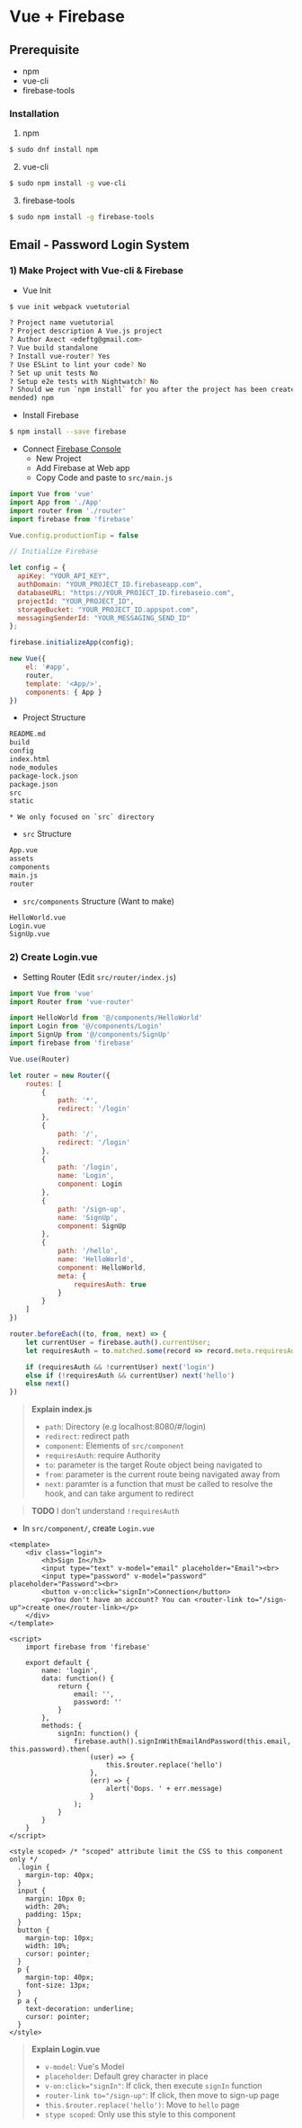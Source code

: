 # Vue + Firebase

## Prerequisite

* npm
* vue-cli
* firebase-tools

### Installation

1. npm

```bash
$ sudo dnf install npm
```

2. vue-cli

```bash
$ sudo npm install -g vue-cli
```

3. firebase-tools

```bash
$ sudo npm install -g firebase-tools
```

## Email - Password Login System

### 1) Make Project with Vue-cli & Firebase

* Vue Init
```bash
$ vue init webpack vuetutorial

? Project name vuetutorial
? Project description A Vue.js project
? Author Axect <edeftg@gmail.com>
? Vue build standalone
? Install vue-router? Yes
? Use ESLint to lint your code? No
? Set up unit tests No
? Setup e2e tests with Nightwatch? No
? Should we run `npm install` for you after the project has been created? (recom
mended) npm
```

* Install Firebase
```bash
$ npm install --save firebase
```

* Connect [Firebase Console](https://console.firebase.google.com/)
	* New Project
	* Add Firebase at Web app
	* Copy Code and paste to `src/main.js`

```javascript
import Vue from 'vue'
import App from './App'
import router from './router'
import firebase from 'firebase'

Vue.config.productionTip = false

// Initialize Firebase

let config = {
  apiKey: "YOUR_API_KEY",
  authDomain: "YOUR_PROJECT_ID.firebaseapp.com",
  databaseURL: "https://YOUR_PROJECT_ID.firebaseio.com",
  projectId: "YOUR_PROJECT_ID",
  storageBucket: "YOUR_PROJECT_ID.appspot.com",
  messagingSenderId: "YOUR_MESSAGING_SEND_ID"
};

firebase.initializeApp(config);

new Vue({
	el: '#app',
	router,
	template: '<App/>',
	components: { App }
})
```

* Project Structure
```bash
README.md
build
config
index.html
node_modules
package-lock.json
package.json
src
static
```

	* We only focused on `src` directory

* `src` Structure
```bash
App.vue
assets
components
main.js
router
```

* `src/components` Structure (Want to make)
```bash
HelloWorld.vue
Login.vue
SignUp.vue
```

### 2) Create Login.vue

* Setting Router (Edit `src/router/index.js`)
```javascript
import Vue from 'vue'
import Router from 'vue-router'

import HelloWorld from '@/components/HelloWorld'
import Login from '@/components/Login'
import SignUp from '@/components/SignUp'
import firebase from 'firebase'

Vue.use(Router)

let router = new Router({
	routes: [
		{
			path: '*',
			redirect: '/login'
		},
		{
			path: '/',
			redirect: '/login'
		},
		{
			path: '/login',
			name: 'Login',
			component: Login
		},
		{
			path: '/sign-up',
			name: 'SignUp',
			component: SignUp
		},
		{
			path: '/hello',
			name: 'HelloWorld',
			component: HelloWorld,
			meta: {
				requiresAuth: true
			}
		}
	]
})

router.beforeEach((to, from, next) => {
	let currentUser = firebase.auth().currentUser;
	let requiresAuth = to.matched.some(record => record.meta.requiresAuth);

	if (requiresAuth && !currentUser) next('login')
	else if (!requiresAuth && currentUser) next('hello')
	else next()
})
```

> **Explain index.js**
> * `path`: Directory (e.g localhost:8080/#/login)
> * `redirect`: redirect path
> * `component`: Elements of `src/component`
> * `requiresAuth`: require Authority
> * `to`: parameter is the target Route object being navigated to
> * `from`: parameter is the current route being navigated away from
> * `next`: paramter is a function that must be called to resolve the hook, and can take argument to redirect

> **TODO**
> I don't understand `!requiresAuth`

* In `src/component/`, create `Login.vue`
```vue
<template>
	<div class="login">
		<h3>Sign In</h3>
		<input type="text" v-model="email" placeholder="Email"><br>
		<input type="password" v-model="password" placeholder="Password"><br>
		<button v-on:click="signIn">Connection</button>
		<p>You don't have an account? You can <router-link to="/sign-up">create one</router-link></p>
	</div>
</template>

<script>
	import firebase from 'firebase'

	export default {
		name: 'login',
		data: function() {
			return {
				email: '',
				password: ''
			}
		},
		methods: {
			signIn: function() {
				firebase.auth().signInWithEmailAndPassword(this.email, this.password).then(
					(user) => {
						this.$router.replace('hello')
					},
					(err) => {
						alert('Oops. ' + err.message)
					}
				);
			}
		}
	}
</script>

<style scoped> /* "scoped" attribute limit the CSS to this component only */
  .login {
    margin-top: 40px;
  }
  input {
    margin: 10px 0;
    width: 20%;
    padding: 15px;
  }
  button {
    margin-top: 10px;
    width: 10%;
    cursor: pointer;
  }
  p {
    margin-top: 40px;
    font-size: 13px;
  }
  p a {
    text-decoration: underline;
    cursor: pointer;
  }
</style>
```

> **Explain Login.vue**
> * `v-model`: Vue's Model
> * `placeholder`: Default grey character in place
> * `v-on:click="signIn"`: If click, then execute `signIn` function
> * `router-link to="/sign-up"`: If click, then move to sign-up page
> * `this.$router.replace('hello')`: Move to `hello` page
> * `stype scoped`: Only use this style to this component

